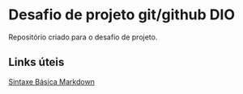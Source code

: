 # Desafio de projeto git/github DIO
Repositório criado para o desafio de projeto.

## Links úteis
[Sintaxe Básica Markdown](https://www.markdownguide.org/basic-syntax/)
